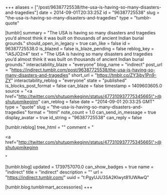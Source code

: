 +++
aliases = ["/post/96387725538/the-usa-is-having-so-many-disasters-and-tragedies"]
date = 2014-09-01T20:33:25Z
id = "96387725538"
slug = "the-usa-is-having-so-many-disasters-and-tragedies"
type = "tumblr-quote"

[tumblr]
summary = "The USA is having so many disasters and tragedies you’d almost think it was built on thousands of ancient Indian burial grounds."
should_open_in_legacy = true
can_like = false
id = 96387725538.0
is_blazed = false
is_blaze_pending = false
reblog_key = "iASJO2n4"
text = "The USA is having so many disasters and tragedies you&rsquo;d almost think it was built on thousands of ancient Indian burial grounds."
interactability_blaze = "everyone"
blog_name = "indirect"
post_url = "https://indirect.tumblr.com/post/96387725538/the-usa-is-having-so-many-disasters-and-tragedies"
short_url = "https://tmblr.co/ZY3jby1Pn9-ZY"
interactability_reblog = "everyone"
state = "published"
is_blocks_post_format = false
can_blaze = false
timestamp = 1409603605.0
source = "<a href=\"http://twitter.com/shutupmikeginn/status/477310937775345665\">@shutupmikeginn</a>"
can_reblog = false
date = "2014-09-01 20:33:25 GMT"
type = "quote"
slug = "the-usa-is-having-so-many-disasters-and-tragedies"
format = "html"
note_count = 1.0
can_send_in_message = true
display_avatar = true
id_string = "96387725538"
can_reply = false

[tumblr.reblog]
tree_html = ""
comment = "<p><a href=\"http://twitter.com/shutupmikeginn/status/477310937775345665\">@shutupmikeginn</a></p>"

[tumblr.blog]
updated = 1739757070.0
can_show_badges = true
name = "indirect"
title = "indirect"
description = ""
url = "https://indirect.tumblr.com/"
uuid = "t:PgyUJU3SA2Klwyt81UWAwQ"

[tumblr.blog.tumblrmart_accessories]
+++
